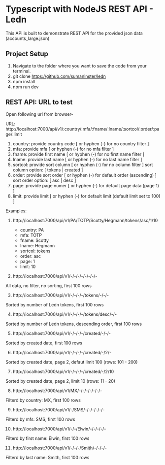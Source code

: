 # Typescript with NodeJS REST API - Ledn

This API is built to demonstrate REST API for the provided json data (accounts_large.json)

## Project Setup

1. Navigate to the folder where you want to save the code from your terminal.
2. git clone https://github.com/sumaninster/ledn
3. npm install
4. npm run dev


## REST API: URL to test

Open following url from browser-

URL: http://localhost:7000/api/v1/:country/:mfa/:fname/:lname/:sortcol/:order/:page/:limit

1. country: provide country code [ or hyphen (-) for no country filter ]
2. mfa: provide mfa [ or hyphen (-) for no mfa filter ]
3. fname: provide first name [ or hyphen (-) for no first name filter ]
4. lname: provide last name [ or hyphen (-) for no last name filter ]
5. sortcol: provide sort column [ or hyphen (-) for no column filter ]
    sort column option: [ tokens | created ]
6. order: provide sort order [ or hyphen (-) for default order (ascending) ]
    sort order option: [ asc | desc ]
7. page: provide page numer [ or hyphen (-) for default page data (page 1) ]
8. limit: provide limit [ or hyphen (-) for default limit (default limit set to 100) ]

Examples:

1. http://localhost:7000/api/v1/PA/TOTP/Scotty/Hegmann/tokens/asc/1/10

    - country: PA
    - mfa: TOTP
    - fname: Scotty
    - lname: Hegmann
    - sortcol: tokens
    - order: asc
    - page: 1
    - limit: 10

2. http://localhost:7000/api/v1/-/-/-/-/-/-/-/-

All data, no filter, no sorting, first 100 rows

3. http://localhost:7000/api/v1/-/-/-/-/tokens/-/-/-

Sorted by number of Ledn tokens, first 100 rows

4. http://localhost:7000/api/v1/-/-/-/-/tokens/desc/-/-

Sorted by number of Ledn tokens, descending order, first 100 rows

5. http://localhost:7000/api/v1/-/-/-/-/created/-/-/-

Sorted by created date, first 100 rows

6. http://localhost:7000/api/v1/-/-/-/-/created/-/2/-

Sorted by created date, page 2, defaut limit 100 (rows: 101 - 200)

7. http://localhost:7000/api/v1/-/-/-/-/created/-/2/10

Sorted by created date, page 2, limit 10 (rows: 11 - 20)

8. http://localhost:7000/api/v1/MX/-/-/-/-/-/-/-

Filterd by country: MX, first 100 rows

9. http://localhost:7000/api/v1/-/SMS/-/-/-/-/-/-

Filterd by mfs: SMS, first 100 rows

10. http://localhost:7000/api/v1/-/-/Elwin/-/-/-/-/-

Filterd by first name: Elwin, first 100 rows

11. http://localhost:7000/api/v1/-/-/-/Smith/-/-/-/-

Filterd by last name: Smith, first 100 rows